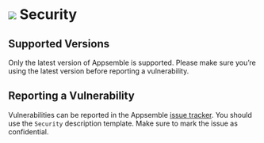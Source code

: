 # ![](config/assets/logo.svg) Security

## Supported Versions

Only the latest version of Appsemble is supported. Please make sure you’re using the latest version
before reporting a vulnerability.

## Reporting a Vulnerability

Vulnerabilities can be reported in the Appsemble
[issue tracker](https://gitlab.com/appsemble/appsemble/-/issues). You should use the `Security`
description template. Make sure to mark the issue as confidential.
